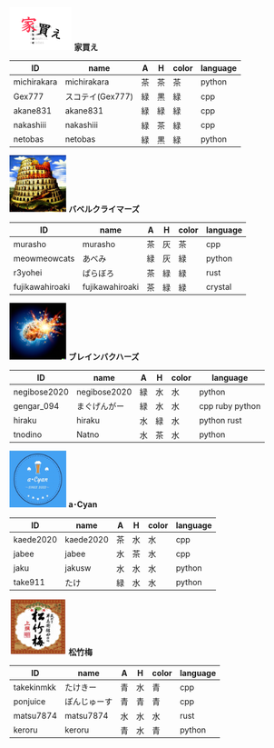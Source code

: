 <img src="./team1.png" height="75" width="110">
<strong>家買え</strong>

|ID|name|A|H|color|language|
|-|-|-|-|-|-|
|michirakara|michirakara|茶|茶|茶|python|
|Gex777|スコテイ(Gex777)|緑|黒|緑|cpp|	
|akane831|akane831|緑|緑|緑|cpp|
|nakashiii|nakashiii|緑|茶|緑|cpp|
|netobas|netobas|緑|黒|緑|python|


<img src="./team2.jpg" height="100" width="100">
<strong>バベルクライマーズ</strong>


|ID|name|A|H|color|language|
|-|-|-|-|-|-|
|murasho|murasho|茶|灰|茶|cpp|
|meowmeowcats|あべみ|緑|灰|緑|python|
|r3yohei|ぱらぼろ|茶|緑|緑|rust|
|fujikawahiroaki|fujikawahiroaki|茶|緑|緑|crystal


<img src="./team3.png" height="100" width="100">
<strong>ブレインバクハーズ</strong>

|ID|name|A|H|color|language|
|-|-|-|-|-|-|
|negibose2020|negibose2020|緑|	水|	水	|python|
|gengar_094|まぐげんがー|緑|	水|	水	|cpp ruby python|
|hiraku|hiraku|水|	緑|	水	|python rust|
|tnodino|Natno|水|	茶|	水	|python|

<img src="./team4.jpg" height="100" width="100">
<strong>a･Cyan</strong>


|ID|name|A|H|color|language|
|-|-|-|-|-|-|
|kaede2020|kaede2020|茶|	水|	水|	cpp|
|jabee	  |jabee|水|	茶|	水|	cpp|
|jaku	  |jakusw|水|	水|	水|	python|
|take911  |たけ|緑|	水|	水|	python|

<img src="./team5.jpg" height="100" width="100">
<strong>松竹梅</strong>


|ID|name|A|H|color|language|
|-|-|-|-|-|-|
|takekinmkk	|たけきー|青|水|青|	cpp|
|ponjuice	|ぽんじゅーす|青|青|青|	cpp|
|matsu7874	|matsu7874|水|水|水|	rust|
|keroru	    |keroru|青|水|青|	python|
